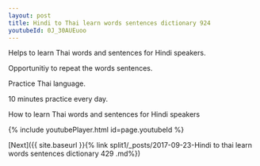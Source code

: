 ```yaml
---
layout: post
title: Hindi to Thai learn words sentences dictionary 924 
youtubeId: 0J_30AUEuoo
---
```

 
 
Helps to learn Thai words and sentences for Hindi speakers.

Opportunitiy to repeat the words sentences. 

Practice Thai language. 
 
10 minutes practice every day. 
 
How to learn Thai words and sentences for Hindi speakers 
 
{% include youtubePlayer.html id=page.youtubeId %}
 
 
[Next]({{ site.baseurl }}{% link  split1/_posts/2017-09-23-Hindi to thai learn words sentences dictionary 429 .md%})
 

